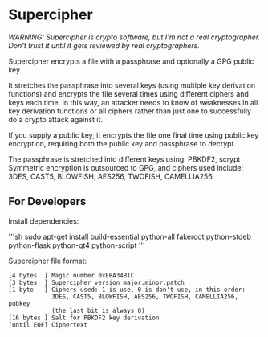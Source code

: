 # Supercipher

*WARNING: Supercipher is crypto software, but I'm not a real cryptographer. Don't trust it until it gets reviewed by real cryptographers.*

Supercipher encrypts a file with a passphrase and optionally a GPG public key.

It stretches the passphrase into several keys (using multiple key derivation functions) and encrypts the file several times using different ciphers and keys each time. In this way, an attacker needs to know of weaknesses in all key derivation functions or all ciphers rather than just one to successfully do a crypto attack against it.

If you supply a public key, it encrypts the file one final time using public key encryption, requiring both the public key and passphrase to decrypt.

The passphrase is stretched into different keys using: PBKDF2, scrypt
Symmetric encryption is outsourced to GPG, and ciphers used include: 3DES, CAST5, BLOWFISH, AES256, TWOFISH, CAMELLIA256

## For Developers

Install dependencies:

'''sh
sudo apt-get install build-essential python-all fakeroot python-stdeb python-flask python-qt4 python-script
'''

Supercipher file format:

    [4 bytes  ] Magic number 0xEBA34B1C
    [3 bytes  ] Supercipher version major.minor.patch
    [1 byte   ] Ciphers used: 1 is use, 0 is don't use, in this order:
                3DES, CAST5, BLOWFISH, AES256, TWOFISH, CAMELLIA256, pubkey
                (the last bit is always 0)
    [16 bytes ] Salt for PBKDF2 key derivation
    [until EOF] Ciphertext


